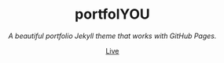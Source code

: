 <div align="center">
  <h1>portfolYOU</h1>
  <i>A beautiful portfolio Jekyll theme that works with GitHub Pages.</i>

  <a href="https://minhlu-i.github.io/portfolYOU/">Live</a>
</div>

